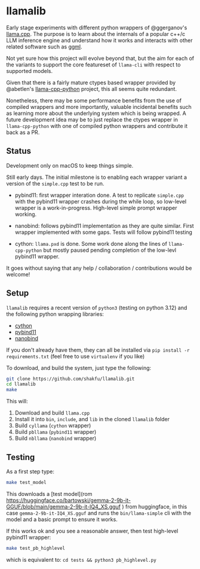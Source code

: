# llamalib

Early stage experiments with different python wrappers of @ggerganov's [llama.cpp](https://github.com/ggerganov/llama.cpp). The purpose is to learn about the internals of a popular c++/c LLM inference engine and understand how it works and interacts with other related software such as [ggml](https://github.com/ggerganov/ggml).

Not yet sure how this project will evolve beyond that, but the aim for each of the variants to support the core featureset of `llama-cli` with respect to supported models.

Given that there is a fairly mature ctypes based wrapper provided by @abetlen's [llama-cpp-python](https://github.com/abetlen/llama-cpp-python) project, this all seems quite redundant.

Nonetheless, there may be some performance benefits from the use of compiled wrappers and more importantly, valuable incidental benefits such as learning more about the underlying system which is being wrapped. A future development idea may be to just replace the ctypes wrapper in `llama-cpp-python` with one of compiled python wrappers and contribute it back as a PR.

## Status

Development only on macOS to keep things simple.

Still early days. The initial milestone is to enabling each wrapper variant a version of the `simple.cpp` test to be run.

- pybind11: first wrapper interation done. A test to replicate `simple.cpp` with the pybind11 wrapper crashes during the while loop, so low-level wrapper is a work-in-progress. High-level simple prompt wrapper working.

- nanobind: follows pybind11 implementation as they are quite similar. First wrapper implemented with some gaps. Tests will follow pybind11 testing

- cython: `llama.pxd` is done. Some work done along the lines of `llama-cpp-python` but mostly paused pending completion of the low-levl pybind11 wrapper.

It goes without saying that any help / collaboration / contributions would be welcome!


## Setup

`llamalib` requires a recent version of `python3` (testing on python 3.12) and the following python wrapping libraries:

- [cython](https://cython.org)
- [pybind11](https://github.com/pybind/pybind11)
- [nanobind](https://github.com/wjakob/nanobind)

If you don't already have them, they can all be installed via `pip install -r requirements.txt` (feel free to use `virtualenv` if you like)

To download, and build the system, just type the following:

```sh
git clone https://github.com/shakfu/llamalib.git
cd llamalib
make
```

This will:

1. Download and build `llama.cpp`
2. Install it into `bin`, `include`, and `lib` in the cloned `llamalib` folder
3. Build `cyllama` (`cython` wrapper)
4. Build `pbllama` (`pybind11` wrapper)
5. Build `nbllama` (`nanobind` wrapper)


## Testing

As a first step type:

```sh
make test_model
```

This downloads a [test model](rom https://huggingface.co/bartowski/gemma-2-9b-it-GGUF/blob/main/gemma-2-9b-it-IQ4_XS.gguf ) from huggingface, in this case `gemma-2-9b-it-IQ4_XS.gguf` and runs the `bin/llama-simple` cli with the model and a basic prompt to ensure it works.

If this works ok and you see a reasonable answer, then test high-level pybind11 wrapper:


```sh
make test_pb_highlevel
```

which is equivalent to: `cd tests && python3 pb_highlevel.py`



